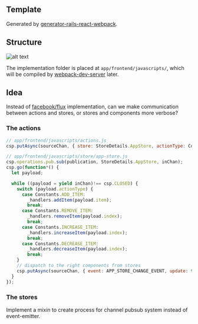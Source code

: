 ## Template

Generated by [generator-rails-react-webpack](https://github.com/hung-phan/generator-rails-react-webpack).

## Structure

![alt text](https://raw.githubusercontent.com/facebook/flux/master/docs/img/flux-diagram-white-background.png "Flux architecture")

The implementation folder is placed at `app/frontend/javascripts/`, which will be compiled by [webpack-dev-server](http://webpack.github.io/docs/webpack-dev-server.html)
later.

## Idea

Instead of [facebook/flux](https://github.com/facebook/flux) implementation, can we make communication between actions and stores, or
stores and components more verbose?

### The actions

```javascript
// app/frontend/javascripts/actions.js
csp.putAsync(sourceChan, { store: StoreDetails.AppStore, actionType: Constants.ADD_ITEM, item: item });

// app/frontend/javascripts/store/app-store.js
csp.operations.pub.sub(publication, StoreDetails.AppStore, inChan);
csp.go(function*() {
  let payload;

  while ((payload = yield inChan)!== csp.CLOSED) {
    switch (payload.actionType) {
      case Constants.ADD_ITEM:
        _handlers.addItem(payload.item);
        break;
      case Constants.REMOVE_ITEM:
        _handlers.removeItem(payload.index);
        break;
      case Constants.INCREASE_ITEM:
        _handlers.increaseItem(payload.index);
        break;
      case Constants.DECREASE_ITEM:
        _handlers.decreaseItem(payload.index);
        break;
    }
    // dispatch to the right components from stores
    csp.putAsync(sourceChan, { event: APP_STORE_CHANGE_EVENT, update: true });
  }
});

```

### The stores

Implement a mixin to create process for channel pubsub system instead of event-emitter.
